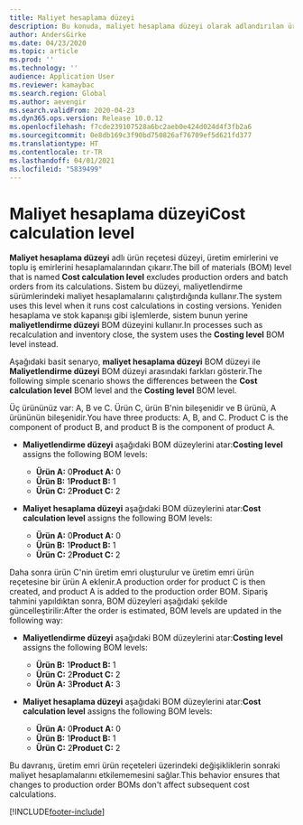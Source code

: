 ```yaml
---
title: Maliyet hesaplama düzeyi
description: Bu konuda, maliyet hesaplama düzeyi olarak adlandırılan ürün reçetesi (BOM) düzeyi açıklanmaktadır. Bu ürün reçetesi düzeyi, üretim ve toplu iş emirlerini hesaplamalarından çıkarır.
author: AndersGirke
ms.date: 04/23/2020
ms.topic: article
ms.prod: ''
ms.technology: ''
audience: Application User
ms.reviewer: kamaybac
ms.search.region: Global
ms.author: aevengir
ms.search.validFrom: 2020-04-23
ms.dyn365.ops.version: Release 10.0.12
ms.openlocfilehash: f7cde239107528a6bc2aeb0e424d024d4f3fb2a6
ms.sourcegitcommit: 0e8db169c3f90bd750826af76709ef5d621fd377
ms.translationtype: HT
ms.contentlocale: tr-TR
ms.lasthandoff: 04/01/2021
ms.locfileid: "5839499"
---
```

# <a name="cost-calculation-level"></a><span data-ttu-id="6e438-104">Maliyet hesaplama düzeyi</span><span class="sxs-lookup"><span data-stu-id="6e438-104">Cost calculation level</span></span>

<span data-ttu-id="6e438-105">**Maliyet hesaplama düzeyi** adlı ürün reçetesi düzeyi, üretim emirlerini ve toplu iş emirlerini hesaplamalarından çıkarır.</span><span class="sxs-lookup"><span data-stu-id="6e438-105">The bill of materials (BOM) level that is named **Cost calculation level** excludes production orders and batch orders from its calculations.</span></span> <span data-ttu-id="6e438-106">Sistem bu düzeyi, maliyetlendirme sürümlerindeki maliyet hesaplamalarını çalıştırdığında kullanır.</span><span class="sxs-lookup"><span data-stu-id="6e438-106">The system uses this level when it runs cost calculations in costing versions.</span></span> <span data-ttu-id="6e438-107">Yeniden hesaplama ve stok kapanışı gibi işlemlerde, sistem bunun yerine **maliyetlendirme düzeyi** BOM düzeyini kullanır.</span><span class="sxs-lookup"><span data-stu-id="6e438-107">In processes such as recalculation and inventory close, the system uses the **Costing level** BOM level instead.</span></span>

<span data-ttu-id="6e438-108">Aşağıdaki basit senaryo, **maliyet hesaplama düzeyi** BOM düzeyi ile **Maliyetlendirme düzeyi** BOM düzeyi arasındaki farkları gösterir.</span><span class="sxs-lookup"><span data-stu-id="6e438-108">The following simple scenario shows the differences between the **Cost calculation level** BOM level and the **Costing level** BOM level.</span></span>

<span data-ttu-id="6e438-109">Üç ürününüz var: A, B ve C. Ürün C, ürün B'nin bileşenidir ve B ürünü, A ürününün bileşenidir.</span><span class="sxs-lookup"><span data-stu-id="6e438-109">You have three products: A, B, and C. Product C is the component of product B, and product B is the component of product A.</span></span>

- <span data-ttu-id="6e438-110">**Maliyetlendirme düzeyi** aşağıdaki BOM düzeylerini atar:</span><span class="sxs-lookup"><span data-stu-id="6e438-110">**Costing level** assigns the following BOM levels:</span></span>

    - <span data-ttu-id="6e438-111">**Ürün A:** 0</span><span class="sxs-lookup"><span data-stu-id="6e438-111">**Product A:** 0</span></span>
    - <span data-ttu-id="6e438-112">**Ürün B:** 1</span><span class="sxs-lookup"><span data-stu-id="6e438-112">**Product B:** 1</span></span>
    - <span data-ttu-id="6e438-113">**Ürün C:** 2</span><span class="sxs-lookup"><span data-stu-id="6e438-113">**Product C:** 2</span></span>

- <span data-ttu-id="6e438-114">**Maliyet hesaplama düzeyi** aşağıdaki BOM düzeylerini atar:</span><span class="sxs-lookup"><span data-stu-id="6e438-114">**Cost calculation level** assigns the following BOM levels:</span></span>

    - <span data-ttu-id="6e438-115">**Ürün A:** 0</span><span class="sxs-lookup"><span data-stu-id="6e438-115">**Product A:** 0</span></span>
    - <span data-ttu-id="6e438-116">**Ürün B:** 1</span><span class="sxs-lookup"><span data-stu-id="6e438-116">**Product B:** 1</span></span>
    - <span data-ttu-id="6e438-117">**Ürün C:** 2</span><span class="sxs-lookup"><span data-stu-id="6e438-117">**Product C:** 2</span></span>

<span data-ttu-id="6e438-118">Daha sonra ürün C'nin üretim emri oluşturulur ve üretim emri ürün reçetesine bir ürün A eklenir.</span><span class="sxs-lookup"><span data-stu-id="6e438-118">A production order for product C is then created, and product A is added to the production order BOM.</span></span> <span data-ttu-id="6e438-119">Sipariş tahmini yapıldıktan sonra, BOM düzeyleri aşağıdaki şekilde güncelleştirilir:</span><span class="sxs-lookup"><span data-stu-id="6e438-119">After the order is estimated, BOM levels are updated in the following way:</span></span>

- <span data-ttu-id="6e438-120">**Maliyetlendirme düzeyi** aşağıdaki BOM düzeylerini atar:</span><span class="sxs-lookup"><span data-stu-id="6e438-120">**Costing level** assigns the following BOM levels:</span></span>

    - <span data-ttu-id="6e438-121">**Ürün B:** 1</span><span class="sxs-lookup"><span data-stu-id="6e438-121">**Product B:** 1</span></span>
    - <span data-ttu-id="6e438-122">**Ürün C:** 2</span><span class="sxs-lookup"><span data-stu-id="6e438-122">**Product C:** 2</span></span>
    - <span data-ttu-id="6e438-123">**Ürün A:** 3</span><span class="sxs-lookup"><span data-stu-id="6e438-123">**Product A:** 3</span></span>

- <span data-ttu-id="6e438-124">**Maliyet hesaplama düzeyi** aşağıdaki BOM düzeylerini atar:</span><span class="sxs-lookup"><span data-stu-id="6e438-124">**Cost calculation level** assigns the following BOM levels:</span></span>

    - <span data-ttu-id="6e438-125">**Ürün A:** 0</span><span class="sxs-lookup"><span data-stu-id="6e438-125">**Product A:** 0</span></span>
    - <span data-ttu-id="6e438-126">**Ürün B:** 1</span><span class="sxs-lookup"><span data-stu-id="6e438-126">**Product B:** 1</span></span>
    - <span data-ttu-id="6e438-127">**Ürün C:** 2</span><span class="sxs-lookup"><span data-stu-id="6e438-127">**Product C:** 2</span></span>

<span data-ttu-id="6e438-128">Bu davranış, üretim emri ürün reçeteleri üzerindeki değişikliklerin sonraki maliyet hesaplamalarını etkilememesini sağlar.</span><span class="sxs-lookup"><span data-stu-id="6e438-128">This behavior ensures that changes to production order BOMs don't affect subsequent cost calculations.</span></span>


[!INCLUDE[footer-include](../../includes/footer-banner.md)]